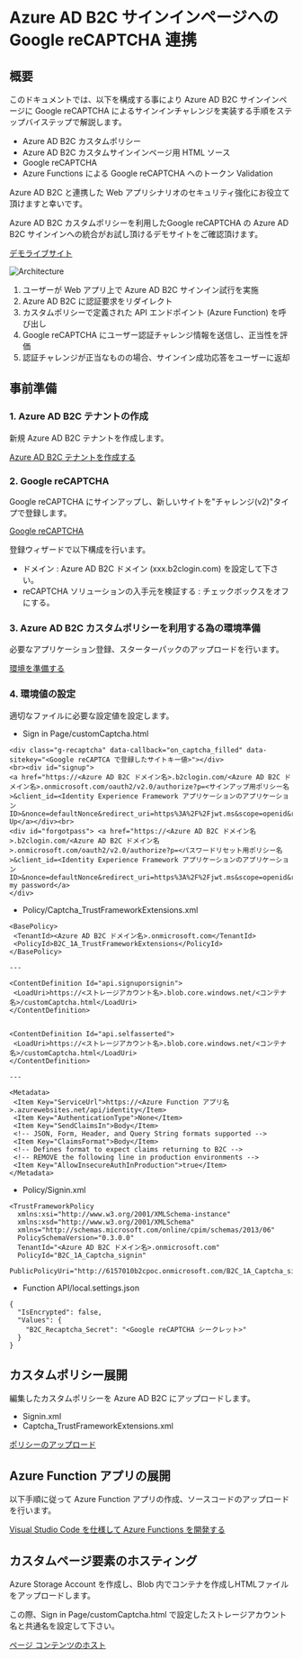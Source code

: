 # Azure AD B2C サインインページへの Google reCAPTCHA 連携
## 概要
このドキュメントでは、以下を構成する事により Azure AD B2C サインインページに Google reCAPTCHA によるサインインチャレンジを実装する手順をステップバイステップで解説します。
- Azure AD B2C カスタムポリシー
- Azure AD B2C カスタムサインインページ用 HTML ソース
- Google reCAPTCHA
- Azure Functions による Google reCAPTCHA へのトークン Validation

Azure AD B2C と連携した Web アプリシナリオのセキュリティ強化にお役立て頂けますと幸いです。

Azure AD B2C カスタムポリシーを利用したGoogle reCAPTCHA の Azure AD B2C サインインへの統合がお試し頂けるデモサイトをご確認頂けます。

[デモライブサイト](https://b2cprod.b2clogin.com/b2cprod.onmicrosoft.com/oauth2/v2.0/authorize?p=B2C_1A_Captcha_signin&client_id=51d907f8-db14-4460-a1fd-27eaeb2a74da&nonce=defaultNonce&redirect_uri=https://jwt.ms&scope=openid&response_type=id_token&prompt=login)

![Architecture](https://github.com/TK3214-MS/POC-B2C-CAPTCHA/assets/89323076/b437c5b4-ab60-458b-a5ab-3cd0805385f2)

1. ユーザーが Web アプリ上で Azure AD B2C サインイン試行を実施
2. Azure AD B2C に認証要求をリダイレクト
3. カスタムポリシーで定義された API エンドポイント (Azure Function) を呼び出し
4. Google reCAPTCHA にユーザー認証チャレンジ情報を送信し、正当性を評価
5. 認証チャレンジが正当なものの場合、サインイン成功応答をユーザーに返却

## 事前準備
### 1. Azure AD B2C テナントの作成
新規 Azure AD B2C テナントを作成します。

[Azure AD B2C テナントを作成する](https://learn.microsoft.com/ja-jp/azure/active-directory-b2c/tutorial-create-tenant#create-an-azure-ad-b2c-tenant)

### 2. Google reCAPTCHA 
Google reCAPTCHA にサインアップし、新しいサイトを"チャレンジ(v2)"タイプで登録します。

[Google reCAPTCHA](https://www.google.com/recaptcha/admin/create)

登録ウィザードで以下構成を行います。

- ドメイン : Azure AD B2C ドメイン (xxx.b2clogin.com) を設定して下さい。
- reCAPTCHA ソリューションの入手元を検証する : チェックボックスをオフにする。

### 3. Azure AD B2C カスタムポリシーを利用する為の環境準備

必要なアプリケーション登録、スターターパックのアップロードを行います。

[環境を準備する](https://learn.microsoft.com/ja-jp/azure/active-directory-b2c/custom-policy-overview#prepare-your-environment)

### 4. 環境値の設定

適切なファイルに必要な設定値を設定します。

- Sign in Page/customCaptcha.html
```
<div class="g-recaptcha" data-callback="on_captcha_filled" data-sitekey="<Google reCAPTCA で登録したサイトキー値>"></div>
<br><div id="signup">
<a href="https://<Azure AD B2C ドメイン名>.b2clogin.com/<Azure AD B2C ドメイン名>.onmicrosoft.com/oauth2/v2.0/authorize?p=<サインアップ用ポリシー名>&client_id=<Identity Experience Framework アプリケーションのアプリケーション ID>&nonce=defaultNonce&redirect_uri=https%3A%2F%2Fjwt.ms&scope=openid&response_type=id_token&prompt=login">Sign Up</a></div><br>
<div id="forgotpass"> <a href="https://<Azure AD B2C ドメイン名>.b2clogin.com/<Azure AD B2C ドメイン名>.onmicrosoft.com/oauth2/v2.0/authorize?p=<パスワードリセット用ポリシー名>&client_id=<Identity Experience Framework アプリケーションのアプリケーション ID>&nonce=defaultNonce&redirect_uri=https%3A%2F%2Fjwt.ms&scope=openid&response_type=id_token&prompt=login">Forgot my password</a>
</div>
```
- Policy/Captcha_TrustFrameworkExtensions.xml
```
<BasePolicy>
 <TenantId><Azure AD B2C ドメイン名>.onmicrosoft.com</TenantId>
 <PolicyId>B2C_1A_TrustFrameworkExtensions</PolicyId>
</BasePolicy>

---

<ContentDefinition Id="api.signuporsignin">
 <LoadUri>https://<ストレージアカウント名>.blob.core.windows.net/<コンテナ名>/customCaptcha.html</LoadUri>
</ContentDefinition>


<ContentDefinition Id="api.selfasserted">
 <LoadUri>https://<ストレージアカウント名>.blob.core.windows.net/<コンテナ名>/customCaptcha.html</LoadUri>
</ContentDefinition>

---

<Metadata>
 <Item Key="ServiceUrl">https://<Azure Function アプリ名>.azurewebsites.net/api/identity</Item>
 <Item Key="AuthenticationType">None</Item>
 <Item Key="SendClaimsIn">Body</Item>
 <!-- JSON, Form, Header, and Query String formats supported -->
 <Item Key="ClaimsFormat">Body</Item>
 <!-- Defines format to expect claims returning to B2C -->
 <!-- REMOVE the following line in production environments -->
 <Item Key="AllowInsecureAuthInProduction">true</Item>
</Metadata>
```

- Policy/Signin.xml
```
<TrustFrameworkPolicy
  xmlns:xsi="http://www.w3.org/2001/XMLSchema-instance"
  xmlns:xsd="http://www.w3.org/2001/XMLSchema"
  xmlns="http://schemas.microsoft.com/online/cpim/schemas/2013/06"
  PolicySchemaVersion="0.3.0.0"
  TenantId="<Azure AD B2C ドメイン名>.onmicrosoft.com"
  PolicyId="B2C_1A_Captcha_signin"
  PublicPolicyUri="http://6157010b2cpoc.onmicrosoft.com/B2C_1A_Captcha_signin">
```

- Function API/local.settings.json
```
{
  "IsEncrypted": false,
  "Values": {
    "B2C_Recaptcha_Secret": "<Google reCAPTCHA シークレット>"
  }
}
```

## カスタムポリシー展開
編集したカスタムポリシーを Azure AD B2C にアップロードします。

- Signin.xml
- Captcha_TrustFrameworkExtensions.xml

[ポリシーのアップロード](https://learn.microsoft.com/en-us/azure/active-directory-b2c/tutorial-create-user-flows?pivots=b2c-custom-policy#upload-the-policies)

## Azure Function アプリの展開
以下手順に従って Azure Function アプリの作成、ソースコードのアップロードを行います。

[Visual Studio Code を仕様して Azure Functions を開発する](https://learn.microsoft.com/ja-jp/azure/azure-functions/functions-develop-vs-code?tabs=csharp)

## カスタムページ要素のホスティング
Azure Storage Account を作成し、Blob 内でコンテナを作成しHTMLファイルをアップロードします。

この際、Sign in Page/customCaptcha.html で設定したストレージアカウント名と共通名を設定して下さい。

[ページ コンテンツのホスト](https://learn.microsoft.com/ja-jp/azure/active-directory-b2c/customize-ui-with-html?pivots=b2c-custom-policy#hosting-the-page-content)